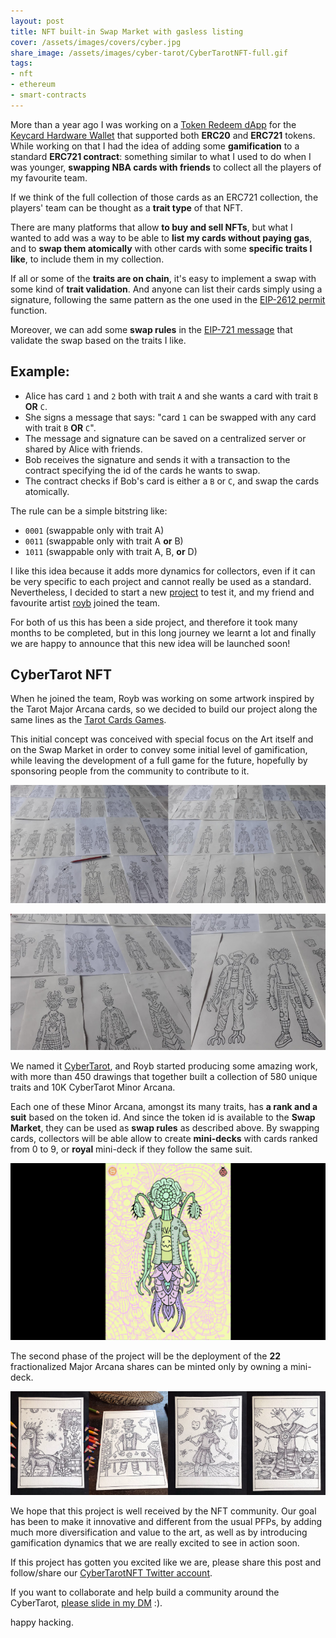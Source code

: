```yaml
---
layout: post
title: NFT built-in Swap Market with gasless listing
cover: /assets/images/covers/cyber.jpg
share_image: /assets/images/cyber-tarot/CyberTarotNFT-full.gif
tags:
- nft
- ethereum
- smart-contracts
---
```


More than a year ago I was working on a [Token Redeem dApp](https://github.com/status-im/keycard-redeem)
for the [Keycard Hardware Wallet](https://keycard.tech/) that supported both **ERC20** and **ERC721** tokens.
While working on that I had the idea of adding some **gamification** to a standard **ERC721 contract**:
something similar to what I used to do when I was younger, **swapping NBA cards with friends** to collect all the players of my favourite team.

If we think of the full collection of those cards as an ERC721 collection, the players' team can be thought as a **trait type** of
that NFT.

There are many platforms that allow **to buy and sell NFTs**, but what I wanted to add was a way to be able to **list my cards
without paying gas**, and to **swap them atomically** with other cards with some **specific traits I like**, to include them in my collection.

If all or some of the **traits are on chain**, it's easy to implement a swap with some kind of **trait validation**.
And anyone can list their cards simply using a signature,
following the same pattern as the one used in the [EIP-2612 permit](https://eips.ethereum.org/EIPS/eip-2612) function.

Moreover, we can add some **swap rules** in the [EIP-721 message](https://eips.ethereum.org/EIPS/eip-712) that validate
the swap based on the traits I like.

## Example:

* Alice has card `1` and `2` both with trait `A` and she wants a card with trait `B` **OR** `C`.
* She signs a message that says: "card `1` can be swapped with any card with trait `B` **OR** `C`".
* The message and signature can be saved on a centralized server or shared by Alice with friends.
* Bob receives the signature and sends it with a transaction to the contract specifying the id of the cards he wants to swap.
* The contract checks if Bob's card is either a `B` or `C`, and swap the cards atomically.

The rule can be a simple bitstring like:

* `0001` (swappable only with trait A)
* `0011` (swappable only with trait A **or** B)
* `1011` (swappable only with trait A, B, **or** D)

I like this idea because it adds more dynamics for collectors, even if it can be very specific to each project and cannot really be
used as a standard. Nevertheless, I decided to start a new [project](https://cybertarotnft.com) to test it, and my friend and favourite artist [royb](https://twitter.com/ROYB_Art)
joined the team.

For both of us this has been a side project, and therefore it took many months to be completed,
but in this long journey we learnt a lot and finally we are happy to announce that this new idea will be launched soon!

## CyberTarot NFT

When he joined the team, Royb was working on some artwork inspired by the Tarot Major Arcana cards, so we decided to build our project along
the same lines as the [Tarot Cards Games](https://en.wikipedia.org/wiki/Tarot_card_games).

This initial concept was conceived with special focus on the Art itself and on the Swap Market in order to convey some initial level of gamification,
while leaving the development of a full game for the future,
hopefully by sponsoring people from the community to contribute to it.

![Cyber Tarot Drawings](/assets/images/cyber-tarot/cyber-tarot-2.jpg)

![Cyber Tarot Drawings](/assets/images/cyber-tarot/cyber-tarot-3.jpg)

We named it [CyberTarot](https://cybertarotnft.com), and Royb started producing some amazing work,
with more than 450 drawings that together built a collection of 580 unique traits and 10K
CyberTarot Minor Arcana.

Each one of these Minor Arcana, amongst its many traits, has **a rank and a suit** based on the token id.
And since the token id is available to the **Swap Market**,
they can be used as **swap rules** as described above.
By swapping cards, collectors will be able allow to create **mini-decks** with cards ranked from 0 to 9,
or **royal** mini-deck if they follow the same suit.

![Cyber Tarot Preview](/assets/images/cyber-tarot/CyberTarotNFT-full.gif)

The second phase of the project will be the deployment of the **22** fractionalized
Major Arcana shares can be minted only by owning a mini-deck.

![Cyber Tarot Drawings](/assets/images/cyber-tarot/cyber-tarot-1.jpg)

We hope that this project is well received by the NFT community.
Our goal has been to make it innovative and different from the usual PFPs,
by adding much more diversification and value to the art,
as well as by introducing gamification dynamics that we are really excited to see in action soon.

If this project has gotten you excited like we are,
please share this post and follow/share our [CyberTarotNFT Twitter account](https://twitter.com/CyberTarotNFT).

If you want to collaborate and help build a community around the CyberTarot, [please slide in my DM](https://twitter.com/gravityblast) :).

happy hacking.
